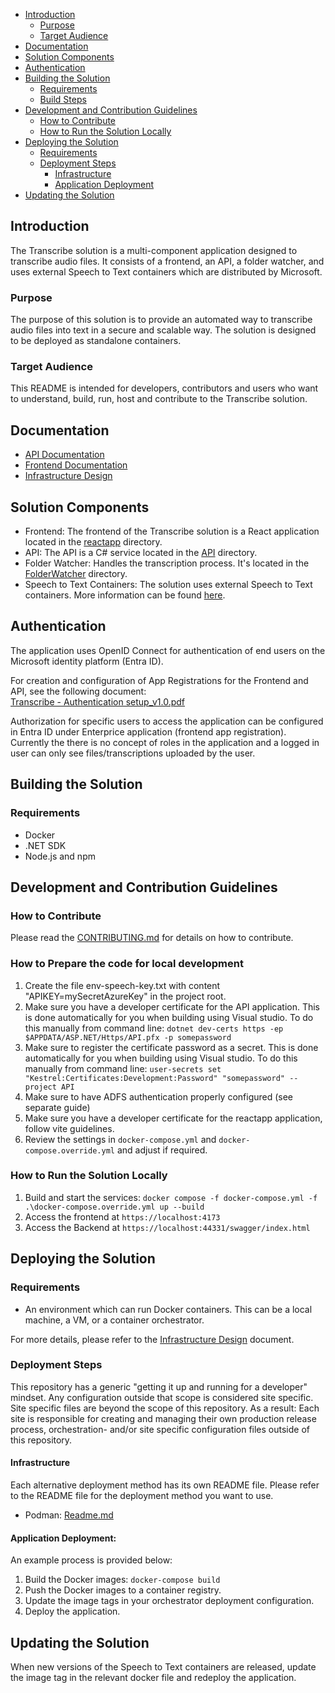 

- [Introduction](#introduction)
  - [Purpose](#purpose)
  - [Target Audience](#target-audience)
- [Documentation](#documentation)
- [Solution Components](#solution-components)
- [Authentication](#authentication)
- [Building the Solution](#building-the-solution)
  - [Requirements](#requirements)
  - [Build Steps](#build-steps)
- [Development and Contribution Guidelines](#development-and-contribution-guidelines)
  - [How to Contribute](#how-to-contribute)
  - [How to Run the Solution Locally](#how-to-run-the-solution-locally)
- [Deploying the Solution](#deploying-the-solution)
  - [Requirements](#requirements-1)
  - [Deployment Steps](#deployment-steps)
    - [Infrastructure](#infrastructure)
    - [Application Deployment](#application-deployment)
- [Updating the Solution](#updating-the-solution)


## Introduction
The Transcribe solution is a multi-component application designed to transcribe audio files. It consists of a frontend, an API, a folder watcher, and uses external Speech to Text containers which are distributed by Microsoft.

### Purpose
The purpose of this solution is to provide an automated way to transcribe audio files into text in a secure and scalable way. The solution is designed to be deployed as standalone containers.

### Target Audience
This README is intended for developers, contributors and users who want to understand, build, run, host and contribute to the Transcribe solution.

## Documentation

* [API Documentation](API/README.md)
* [Frontend Documentation](reactapp/README.md)
* [Infrastructure Design](documentation/infrastructure/Infrastructure_Design.md)

## Solution Components

* Frontend: The frontend of the Transcribe solution is a React application located in the [reactapp](reactapp) directory.
* API: The API is a C# service located in the [API](API) directory.
* Folder Watcher: Handles the transcription process. It's located in the [FolderWatcher](FolderWatcher) directory.
* Speech to Text Containers: The solution uses external Speech to Text containers. More information can be found [here](https://hub.docker.com/_/microsoft-azure-cognitive-services-speechservices-speech-to-text?tab=description).

## Authentication
The application uses OpenID Connect for authentication of end users on the Microsoft identity platform (Entra ID). 

For creation and configuration of App Registrations for the Frontend and API, see the following document:  
[Transcribe - Authentication setup_v1.0.pdf](documentation/Transcribe%20-%20Authentication%20setup_v1.0.pdf)

Authorization for specific users to access the application can be configured in Entra ID under Enterprice application (frontend app registration). Currently the there is no concept of roles in the application and a logged in user can only see files/transcriptions uploaded by the user.

## Building the Solution

### Requirements
* Docker
* .NET SDK
* Node.js and npm

## Development and Contribution Guidelines

### How to Contribute
Please read the [CONTRIBUTING.md](CONTRIBUTING.md) for details on how to contribute.

### How to Prepare the code for local development
1. Create the file env-speech-key.txt with content "APIKEY=mySecretAzureKey" in the project root.
2. Make sure you have a developer certificate for the API application. This is done automatically for you when building using Visual studio. To do this manually from command line: `dotnet dev-certs https -ep $APPDATA/ASP.NET/Https/API.pfx -p somepassword`
3. Make sure to register the certificate password as a secret. This is done automatically for you when building using Visual studio. To do this manually from command line: `user-secrets set "Kestrel:Certificates:Development:Password" "somepassword" --project API`
4. Make sure to have ADFS authentication properly configured (see separate guide)
5. Make sure you have a developer certificate for the reactapp application, follow vite guidelines.
6. Review the settings in `docker-compose.yml` and `docker-compose.override.yml` and adjust if required.
 
### How to Run the Solution Locally
1. Build and start the services: `docker compose -f docker-compose.yml -f .\docker-compose.override.yml up --build`
2. Access the frontend at `https://localhost:4173`
3. Access the Backend at `https://localhost:44331/swagger/index.html`

## Deploying the Solution

### Requirements
* An environment which can run Docker containers. This can be a local machine, a VM, or a container orchestrator.

For more details, please refer to the [Infrastructure Design](documentation/infrastructure/Infrastructure_Design.md) document.

### Deployment Steps
This repository has a generic "getting it up and running for a developer" mindset. Any configuration outside that scope is considered site specific.  
Site specific files are beyond the scope of this repository.
As a result: Each site is responsible for creating and managing their own production release process, orchestration- and/or site specific configuration files outside of this repository.

#### Infrastructure
Each alternative deployment method has its own README file. Please refer to the README file for the deployment method you want to use.
* Podman: [Readme.md](documentation/infrastructure/podman/Readme.md)

#### Application Deployment: 
An example process is provided below:
1. Build the Docker images: `docker-compose build`
2. Push the Docker images to a container registry.
3. Update the image tags in your orchestrator deployment configuration.
4. Deploy the application.

## Updating the Solution
When new versions of the Speech to Text containers are released, update the image tag in the relevant docker file and redeploy the application.